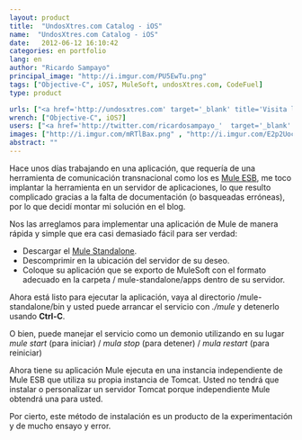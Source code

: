 ```yaml
---
layout: product
title:  "UndosXtres.com Catalog - iOS"
name:  "UndosXtres.com Catalog - iOS"
date:   2012-06-12 16:10:42
categories: en portfolio
lang: en
author: "Ricardo Sampayo"
principal_image: "http://i.imgur.com/PU5EwTu.png"
tags: ["Objective-C", iOS7, MuleSoft, undosXtres.com, CodeFuel]
type: product

urls: ["<a href='http://undosxtres.com' target='_blank' title='Visita la página del cliente'>UndosXtres.com</a>", "<a href='http://www.codeFuel.me'  target='_blank' title='Visita la página del desarrollador'>CodeFuel</a>"]
wrench: ["Objective-C", iOS7]
users: ["<a href='http://twitter.com/ricardosampayo_'  target='_blank' title='Twitter de Ricardo Sampayo'>@RicardoSampayo_</a>","<a href='https://twitter.com/Enf_4eva'  target='_blank' title='Twitter de Jonathan Wiesel'>@enf_4eva</a>"]
images: ["http://i.imgur.com/mRTlBax.png" , "http://i.imgur.com/E2p2Uoc.png"]
abstract: ""
---
```


Hace unos días trabajando en una aplicación, que requería de una herramienta de comunicación transnacional como los es [Mule ESB](http://www.mulesoft.org/), me toco implantar la herramienta en un servidor de aplicaciones, lo que resulto complicado gracias a la falta de documentación (o basqueadas erróneas), por lo que decidí montar mi solución en el blog. 

Nos las arreglamos para implementar una aplicación de Mule de manera rápida y simple que era casi demasiado fácil para ser verdad:

* Descargar el [Mule Standalone](http://www.mulesoft.org/download-mule-esb-community-edition).
* Descomprimir en la ubicación del servidor de su deseo.
* Coloque su aplicación que se exporto de MuleSoft con el formato adecuado en la carpeta / mule-standalone/apps dentro de su servidor.


Ahora está listo para ejecutar la aplicación, vaya al directorio /mule-standalone/bin y usted puede arrancar el servicio con *./mule* y detenerlo usando **Ctrl-C**.

O bien, puede manejar el servicio como un demonio utilizando en su lugar *mule start* (para iniciar) / *mula stop* (para detener) / *mula restart* (para reiniciar)

Ahora tiene su aplicación Mule ejecuta en una instancia independiente de Mule ESB que utiliza su propia instancia de Tomcat. Usted no tendrá que instalar o personalizar un servidor Tomcat porque independiente Mule obtendrá una para usted.

Por cierto, este método de instalación es un producto de la experimentación y de mucho ensayo y error.
